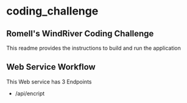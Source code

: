 # coding_challenge
## Romell's WindRiver Coding Challenge

This readme provides the instructions to build and run the application

## Web Service Workflow

This Web service has 3 Endpoints 

- /api/encript



